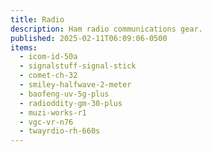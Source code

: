 ```yaml
---
title: Radio
description: Ham radio communications gear.
published: 2025-02-11T06:09:06-0500
items:
  - icom-id-50a
  - signalstuff-signal-stick
  - comet-ch-32
  - smiley-halfwave-2-meter
  - baofeng-uv-5g-plus
  - radioddity-gm-30-plus
  - muzi-works-r1
  - vgc-vr-n76
  - twayrdio-rh-660s
---
```

